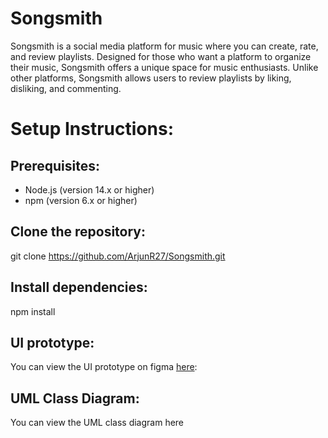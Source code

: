 # Songsmith
Songsmith is a social media platform for music where you can create, rate, and review playlists. Designed for those who want a platform to organize their music, Songsmith offers a unique space for music enthusiasts. Unlike other platforms, Songsmith allows users to review playlists by liking, disliking, and commenting.

# Setup Instructions:

## Prerequisites: 
* Node.js (version 14.x or higher)
* npm (version 6.x or higher)

## Clone the repository: 
git clone https://github.com/ArjunR27/Songsmith.git

## Install dependencies:
npm install


## UI prototype: 

You can view the UI prototype on figma [here](https://www.figma.com/design/OgyeXZ1LFCofufhBaVEOjh/Songsmith-Wireframe?node-id=0-1&t=AkLdluBx2LVHt53C-1): 

## UML Class Diagram:
You can view the UML class diagram here



  
